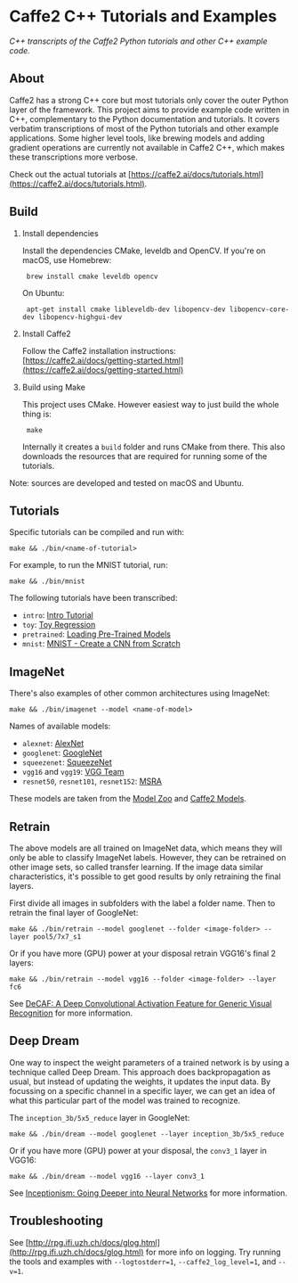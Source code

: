 # Caffe2 C++ Tutorials and Examples

*C++ transcripts of the Caffe2 Python tutorials and other C++ example code.*


## About

Caffe2 has a strong C++ core but most tutorials only cover the outer Python layer of the framework. This project aims to provide example code written in C++, complementary to the Python documentation and tutorials. It covers verbatim transcriptions of most of the Python tutorials and other example applications. Some higher level tools, like brewing models and adding gradient operations are currently not available in Caffe2 C++, which makes these transcriptions more verbose.

Check out the actual tutorials at [https://caffe2.ai/docs/tutorials.html](https://caffe2.ai/docs/tutorials.html).


## Build

1. Install dependencies

    Install the dependencies CMake, leveldb and OpenCV. If you're on macOS, use Homebrew:

        brew install cmake leveldb opencv

    On Ubuntu:

        apt-get install cmake libleveldb-dev libopencv-dev libopencv-core-dev libopencv-highgui-dev

2. Install Caffe2

    Follow the Caffe2 installation instructions: [https://caffe2.ai/docs/getting-started.html](https://caffe2.ai/docs/getting-started.html)

3. Build using Make

    This project uses CMake. However easiest way to just build the whole thing is:

        make

    Internally it creates a `build` folder and runs CMake from there. This also downloads the resources that are required for running some of the tutorials.

Note: sources are developed and tested on macOS and Ubuntu.


## Tutorials

Specific tutorials can be compiled and run with:

    make && ./bin/<name-of-tutorial>

For example, to run the MNIST tutorial, run:

    make && ./bin/mnist

The following tutorials have been transcribed:

* `intro`: [Intro Tutorial](https://caffe2.ai/docs/intro-tutorial.html)
* `toy`: [Toy Regression](https://caffe2.ai/docs/tutorial-toy-regression.html)
* `pretrained`: [Loading Pre-Trained Models](https://caffe2.ai/docs/tutorial-loading-pre-trained-models.html)
* `mnist`: [MNIST - Create a CNN from Scratch](https://caffe2.ai/docs/tutorial-MNIST.html)

## ImageNet

There's also examples of other common architectures using ImageNet:

    make && ./bin/imagenet --model <name-of-model>

Names of available models:

* `alexnet`: [AlexNet](https://github.com/BVLC/caffe/tree/master/models/bvlc_alexnet)
* `googlenet`: [GoogleNet](https://github.com/BVLC/caffe/tree/master/models/bvlc_googlenet)
* `squeezenet`: [SqueezeNet](https://github.com/DeepScale/SqueezeNet)
* `vgg16` and `vgg19`: [VGG Team](http://www.robots.ox.ac.uk/~vgg/research/very_deep/)
* `resnet50`, `resnet101`, `resnet152`: [MSRA](https://github.com/KaimingHe/deep-residual-networks)

These models are taken from the [Model Zoo](https://github.com/caffe2/caffe2/wiki/Model-Zoo) and [Caffe2 Models](https://github.com/leonardvandriel/caffe2_models).

## Retrain

The above models are all trained on ImageNet data, which means they will only be able to classify ImageNet labels. However, they can be retrained on other image sets, so called transfer learning. If the image data similar characteristics, it's possible to get good results by only retraining the final layers.

First divide all images in subfolders with the label a folder name. Then to retrain the final layer of GoogleNet:

    make && ./bin/retrain --model googlenet --folder <image-folder> --layer pool5/7x7_s1

Or if you have more (GPU) power at your disposal retrain VGG16's final 2 layers:

    make && ./bin/retrain --model vgg16 --folder <image-folder> --layer fc6

See [DeCAF: A Deep Convolutional Activation Feature for Generic Visual Recognition](https://arxiv.org/pdf/1310.1531v1.pdf) for more information.

## Deep Dream

One way to inspect the weight parameters of a trained network is by using a technique called Deep Dream. This approach does backpropagation as usual, but instead of updating the weights, it updates the input data. By focussing on a specific channel in a specific layer, we can get an idea of what this particular part of the model was trained to recognize.

The `inception_3b/5x5_reduce` layer in GoogleNet:

    make && ./bin/dream --model googlenet --layer inception_3b/5x5_reduce

Or if you have more (GPU) power at your disposal, the `conv3_1` layer in VGG16:

    make && ./bin/dream --model vgg16 --layer conv3_1

See [Inceptionism: Going Deeper into Neural Networks](https://research.googleblog.com/2015/06/inceptionism-going-deeper-into-neural.html) for more information.

## Troubleshooting

See [http://rpg.ifi.uzh.ch/docs/glog.html](http://rpg.ifi.uzh.ch/docs/glog.html) for more info on logging. Try running the tools and examples with `--logtostderr=1`, `--caffe2_log_level=1`, and `--v=1`.
